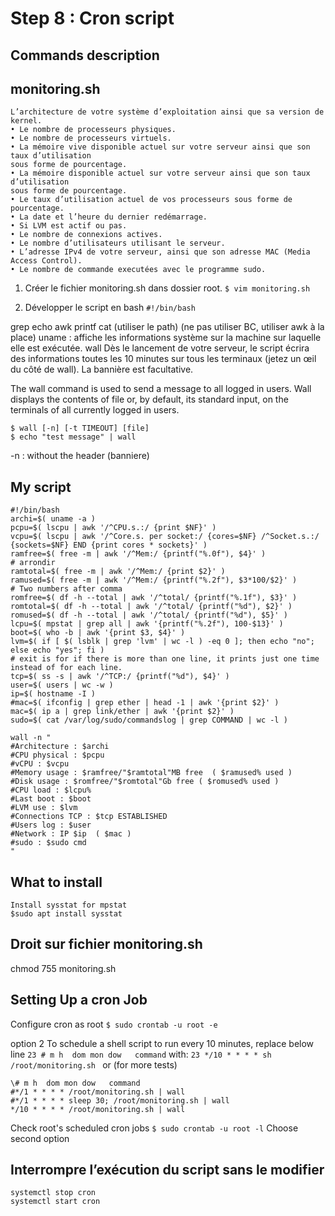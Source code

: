 # Step 8 : Cron script

## Commands description

## monitoring.sh
```
L’architecture de votre système d’exploitation ainsi que sa version de kernel.
• Le nombre de processeurs physiques.
• Le nombre de processeurs virtuels.
• La mémoire vive disponible actuel sur votre serveur ainsi que son taux d’utilisation
sous forme de pourcentage.
• La mémoire disponible actuel sur votre serveur ainsi que son taux d’utilisation
sous forme de pourcentage.
• Le taux d’utilisation actuel de vos processeurs sous forme de pourcentage.
• La date et l’heure du dernier redémarrage.
• Si LVM est actif ou pas.
• Le nombre de connexions actives.
• Le nombre d’utilisateurs utilisant le serveur.
• L’adresse IPv4 de votre serveur, ainsi que son adresse MAC (Media Access Control).
• Le nombre de commande executées avec le programme sudo.
```

1. Créer le fichier monitoring.sh dans dossier root.
` $ vim monitoring.sh `

2. Développer le script en bash
` #!/bin/bash `


grep echo awk printf cat (utiliser le path) (ne pas utiliser BC, utiliser awk à la place)
uname : affiche les informations système sur la machine sur laquelle elle est exécutée.
wall
Dès le lancement de votre serveur, le script écrira des informations toutes les 10 minutes sur tous les terminaux (jetez un œil du côté de wall). La bannière est facultative.

The wall command is used to send a message to all logged in users. Wall displays the contents of file or, by default, its standard input, on the terminals of all currently logged in users.
```
$ wall [-n] [-t TIMEOUT] [file]
$ echo "test message" | wall
```

-n : without the header (banniere)


## My script

```
#!/bin/bash
archi=$( uname -a )
pcpu=$( lscpu | awk '/^CPU.s.:/ {print $NF}' )
vcpu=$( lscpu | awk '/^Core.s. per socket:/ {cores=$NF} /^Socket.s.:/ {sockets=$NF} END {print cores * sockets}' )
ramfree=$( free -m | awk '/^Mem:/ {printf("%.0f"), $4}' )
# arrondir
ramtotal=$( free -m | awk '/^Mem:/ {print $2}' )
ramused=$( free -m | awk '/^Mem:/ {printf("%.2f"), $3*100/$2}' )
# Two numbers after comma
romfree=$( df -h --total | awk '/^total/ {printf("%.1f"), $3}' )
romtotal=$( df -h --total | awk '/^total/ {printf("%d"), $2}' )
romused=$( df -h --total | awk '/^total/ {printf("%d"), $5}' )
lcpu=$( mpstat | grep all | awk '{printf("%.2f"), 100-$13}' )
boot=$( who -b | awk '{print $3, $4}' )
lvm=$( if [ $( lsblk | grep 'lvm' | wc -l ) -eq 0 ]; then echo "no"; else echo "yes"; fi )
# exit is for if there is more than one line, it prints just one time instead of for each line.
tcp=$( ss -s | awk '/^TCP:/ {printf("%d"), $4}' )
user=$( users | wc -w )
ip=$( hostname -I )
#mac=$( ifconfig | grep ether | head -1 | awk '{print $2}' )
mac=$( ip a | grep link/ether | awk '{print $2}' )
sudo=$( cat /var/log/sudo/commandslog | grep COMMAND | wc -l )

wall -n "
#Architecture : $archi
#CPU physical : $pcpu
#vCPU : $vcpu
#Memory usage : $ramfree/"$ramtotal"MB free  ( $ramused% used )
#Disk usage : $romfree/"$romtotal"Gb free ( $romused% used )
#CPU load : $lcpu%
#Last boot : $boot
#LVM use : $lvm
#Connections TCP : $tcp ESTABLISHED
#Users log : $user
#Network : IP $ip  ( $mac )
#sudo : $sudo cmd
"
```

## What to install
```
Install sysstat for mpstat
$sudo apt install sysstat
```

## Droit sur fichier monitoring.sh
    
chmod 755 monitoring.sh

## Setting Up a cron Job
Configure cron as root
` $ sudo crontab -u root -e `

option 2
To schedule a shell script to run every 10 minutes, replace below line
` 23 # m h  dom mon dow   command `
with:
`23 */10 * * * * sh /root/monitoring.sh `
or (for more tests)
```
\# m h  dom mon dow   command
#*/1 * * * * /root/monitoring.sh | wall
#*/1 * * * * sleep 30; /root/monitoring.sh | wall
*/10 * * * * /root/monitoring.sh | wall
```

Check root's scheduled cron jobs 
` $ sudo crontab -u root -l `
Choose second option

## Interrompre l’exécution du script sans le modifier
```
systemctl stop cron
systemctl start cron
```

